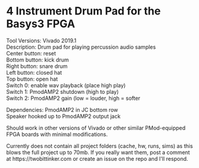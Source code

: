 # 4 Instrument Drum Pad for the Basys3 FPGA
<p>
Tool Versions:  Vivado 2019.1<br>
Description: Drum pad for playing percussion audio samples<br>
      Center button:  reset<br>
      Bottom button:  kick drum<br>
      Right button:   snare drum<br>
      Left button:    closed hat<br>
      Top button:     open hat<br>
      Switch 0:       enable wav playback (place high play)<br>
      Switch 1:       PmodAMP2 shutdown (high to play)<br>
      Switch 2:       PmodAMP2 gain (low = louder, high = softer<br>
</p>
<p>
Dependencies:  PmodAMP2 in JC bottom row<br>
Speaker hooked up to PmodAMP2 output jack<br>
</p>
<p>
Should work in other versions of Vivado or other similar PMod-equipped FPGA boards with minimal modifications.
</p>
<p>
Currently does not contain all project folders (cache, hw, runs, sims) as this blows the full project up to 70mb.  If you really want them, post a comment at https://twobittinker.com or create an issue on the repo and I'll respond. 
</p>
